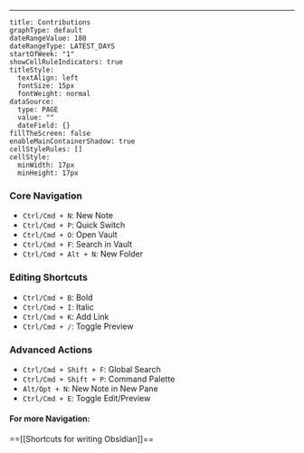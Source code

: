
---  

```contributionGraph
title: Contributions
graphType: default
dateRangeValue: 180
dateRangeType: LATEST_DAYS
startOfWeek: "1"
showCellRuleIndicators: true
titleStyle:
  textAlign: left
  fontSize: 15px
  fontWeight: normal
dataSource:
  type: PAGE
  value: ""
  dateField: {}
fillTheScreen: false
enableMainContainerShadow: true
cellStyleRules: []
cellStyle:
  minWidth: 17px
  minHeight: 17px

```

### Core Navigation

- `Ctrl/Cmd + N`: New Note
- `Ctrl/Cmd + P`: Quick Switch
- `Ctrl/Cmd + O`: Open Vault
- `Ctrl/Cmd + F`: Search in Vault
- `Ctrl/Cmd + Alt + N`: New Folder

### Editing Shortcuts

- `Ctrl/Cmd + B`: Bold
- `Ctrl/Cmd + I`: Italic
- `Ctrl/Cmd + K`: Add Link
- `Ctrl/Cmd + /`: Toggle Preview

### Advanced Actions

- `Ctrl/Cmd + Shift + F`: Global Search
- `Ctrl/Cmd + Shift + P`: Command Palette
- `Alt/Opt + N`: New Note in New Pane
- `Ctrl/Cmd + E`: Toggle Edit/Preview

#### For more Navigation:
==[[Shortcuts for writing Obsidian]]==
